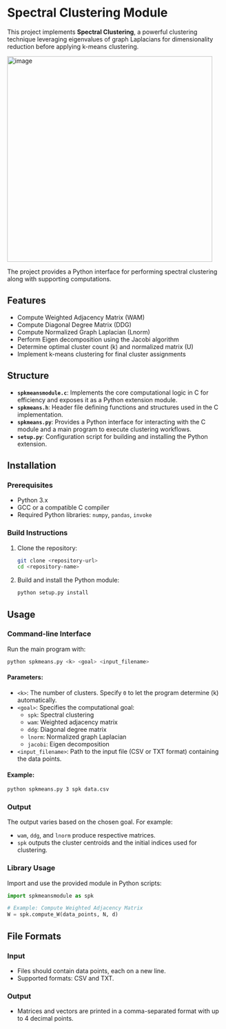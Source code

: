 # Spectral Clustering Module

This project implements **Spectral Clustering**, a powerful clustering technique leveraging eigenvalues of graph Laplacians for dimensionality reduction before applying k-means clustering. 

<img width="476" alt="image" src="https://github.com/user-attachments/assets/7ee3d13a-9a73-4492-99f9-52b3b43d15f1">


The project provides a Python interface for performing spectral clustering along with supporting computations.


## Features

- Compute Weighted Adjacency Matrix (WAM)
- Compute Diagonal Degree Matrix (DDG)
- Compute Normalized Graph Laplacian (Lnorm)
- Perform Eigen decomposition using the Jacobi algorithm
- Determine optimal cluster count \(k\) and normalized matrix \(U\)
- Implement k-means clustering for final cluster assignments

## Structure

- **`spkmeansmodule.c`**: Implements the core computational logic in C for efficiency and exposes it as a Python extension module.
- **`spkmeans.h`**: Header file defining functions and structures used in the C implementation.
- **`spkmeans.py`**: Provides a Python interface for interacting with the C module and a main program to execute clustering workflows.
- **`setup.py`**: Configuration script for building and installing the Python extension.

## Installation

### Prerequisites

- Python 3.x
- GCC or a compatible C compiler
- Required Python libraries: `numpy`, `pandas`, `invoke`

### Build Instructions

1. Clone the repository:
   ```bash
   git clone <repository-url>
   cd <repository-name>
   ```
2. Build and install the Python module:
   ```bash
   python setup.py install
   ```

## Usage

### Command-line Interface

Run the main program with:
```bash
python spkmeans.py <k> <goal> <input_filename>
```

#### Parameters:

- `<k>`: The number of clusters. Specify `0` to let the program determine \(k\) automatically.
- `<goal>`: Specifies the computational goal:
  - `spk`: Spectral clustering
  - `wam`: Weighted adjacency matrix
  - `ddg`: Diagonal degree matrix
  - `lnorm`: Normalized graph Laplacian
  - `jacobi`: Eigen decomposition
- `<input_filename>`: Path to the input file (CSV or TXT format) containing the data points.

#### Example:

```bash
python spkmeans.py 3 spk data.csv
```

### Output

The output varies based on the chosen goal. For example:
- `wam`, `ddg`, and `lnorm` produce respective matrices.
- `spk` outputs the cluster centroids and the initial indices used for clustering.

### Library Usage

Import and use the provided module in Python scripts:

```python
import spkmeansmodule as spk

# Example: Compute Weighted Adjacency Matrix
W = spk.compute_W(data_points, N, d)
```

## File Formats

### Input

- Files should contain data points, each on a new line.
- Supported formats: CSV and TXT.

### Output

- Matrices and vectors are printed in a comma-separated format with up to 4 decimal points.


